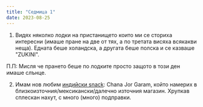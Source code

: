 ```yaml
---
title: "Седмица 1"
date: 2023-08-25
---
```


1) Видях няколко лодки на пристанището които ми се сториха интересни (имаше пране на две от тях, а по третата висяха всякакви неща). Едната беше холандска, а другата беше полска и се казваше "ZUKINI".

П.П: Мисля че прането беше по лодките просто защото в този ден имаше слънце.

2) Имам нов любим [индийски snack](https://www.amazon.in/Haldirams-Delhi-Chana-Jorgaram-200g/dp/B00UJUQ442?th=1): Chana Jor Garam, който намерих в близкоизточния/мексикански/далечно източния магазин. 
Хрупкав сплескан нахут, с много (много) подправки.


